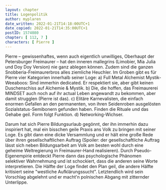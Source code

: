```yaml
---
layout: chapter
title: Logenpolitik
author: myplaren
date_written: 2022-01-21T14:18:00UTC+1
date_copied: 2022-01-21T14:35:00UTC+1
postID: 1574080
chapter: [ 112, 7 ]
characters: [ Pierre ]
---
```

Pierre – gewissenhaftes, wenn auch eigentlich unwilliges, Oberhaupt der Petersburger Freimaurer – hat den inneren mallegrins (Limobier, Mia Julia und Doy Doy Version) nie ganz ablegen können. Zudem sind die ganzen Snobberia-Freimaurerbros alles ziemliche Heuchler. Im Groben gibt es für Pierre vier Kategorien innerhalb seiner Loge:
a) Full Metal Alchemist Mystik-Weeaboos: Sind immerhin dedicated. Er respektiert sie, aber gibt keinen Duschenschiss auf Alchemie & Mystik.
b) Die, die hoffen, das Freimaurerei MINDSET auch noch auf ihr actual Leben angewandt zu bekommen, aber damit strugglen (Pierre ist das).
c) Elitäre Karnevalisten, die einfach enormen Gefallen an den permanenten, von ihren Seidenroben ausgelösten Sozialstatus-Semibonern gefunden haben. Finden die Rituale und das Gehabe geil. Form folgt Funktion.
d) Networking-Wichser.

Darum hat sich Pierre Bildungsurlaub gegönnt, der ihn immerhin dazu inspiriert hat, mal ein bisschen geile Praxis ans Volk zu bringen mit seiner Loge. Es gibt dann eine dicke Versammlung und er hält eine große Rede über ihren gesellschaftlichen Auftrag (Spoiler: der gesellschaftliche Auftrag lässt sich neben Bildungsarbeit am Volk am besten wohl durch eine geheime Weltregierung in Freimaurer-Hand realisieren). Durch Pseudo-Eigenempirie entdeckt Pierre dann das psychologische Phänomen selektiver Wahrnehmung und ist schockiert, dass die anderen seine Worte interpretieren. Die Hälfte der Loge findet den Plan geil, die andere Hälfte kritisiert seine "westliche Aufklärungssucht". Letztendlich wird sein Vorschlag abgelehnt und er macht'n polnischen Abgang mit zitternder Unterlippe.